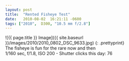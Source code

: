 ```yaml
---
layout: post
title:  "Rented Fisheye Test"
date:   2010-08-02  16:21:11 -0600
tags: ["2010",  D300, "10.5 mm f/2.8"]
---
```

![{{ page.title }} Image]({{ site.baseurl }}/images/2010/2010_0802_DSC_9633.jpg)
{: .prettyprint}  
The fisheye is fun for the rare now and then  
1/160 sec, f/1.8, ISO 200 - Shutter clicks this day: 76